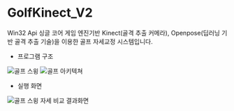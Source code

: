 # GolfKinect_V2
Win32 Api 싱글 코어 게임 엔진기반
Kinect(골격 추출 커메라), Openpose(딥러닝 기반 골격 추출 기술)을 이용한 골프 자세교정 시스템입니다.

- 프로그램 구조


![골프 스윙](https://user-images.githubusercontent.com/33507553/62834514-c77ddf00-bc88-11e9-85d8-1313c6ccfb56.PNG)
![골프 아키텍쳐](https://user-images.githubusercontent.com/33507553/62834515-c947a280-bc88-11e9-9627-8d1b6f3bec5a.PNG)


- 실행 화면

![골프 스윙 자세 비교 결과화면](https://user-images.githubusercontent.com/33507553/62834517-da90af00-bc88-11e9-8770-af963efe5cfd.png)

